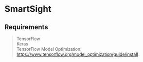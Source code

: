# SmartSight

## Requirements

> TensorFlow \
> Keras \
> TensorFlow Model Optimization: https://www.tensorflow.org/model_optimization/guide/install


